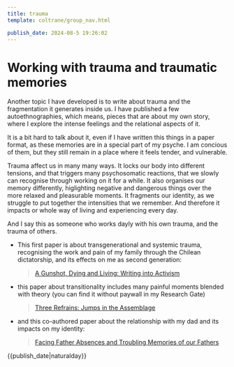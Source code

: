 ```yaml
---
title: trauma
template: coltrane/group_nav.html

publish_date: 2024-08-5 19:26:02
---
```

# Working with trauma and traumatic memories

Another topic I have developed is to write about trauma and the fragmentation it generates inside us. I have published a few autoethnographies, which means, pieces that are about my own story, where I explore the intense feelings and the relational aspects of it. 

It is a bit hard to talk about it, even if I have written this things in a paper format, as these memories are in a special part of my psyche. I am concious of them, but they still remain in a place where it feels tender, and vulnerable. 

Trauma affect us in many many ways. It locks our body into different tensions, and that triggers many psychosomatic reactions, that we slowly can recognise through working on it for a while. It also organises our memory differently, higlighting negative and dangerous things over the more relaxed and pleasurable moments. It fragments our identity, as we struggle to put together the intensities that we remember. And therefore it impacts or whole way of living and experiencing every day. 

And I say this as someone who works dayly with his own trauma, and the trauma of others.

- This first paper is about transgenerational and systemic trauma, recognising the work and pain of my family through the Chilean dictatorship, and its effects on me as second generation:
  >[A Gunshot, Dying and Living: Writing into Activism](https://journals.sagepub.com/doi/full/10.1177/1940844720968177)

- this paper about transitionality includes many painful moments blended with theory (you can find it without paywall in my Research Gate)
  > [Three Refrains: Jumps in the Assemblage](https://journals.sagepub.com/doi/abs/10.1177/10778004221103219)

- and this co-authored paper about the relationship with my dad and its impacts on my identity:
  >[Facing Father Absences and Troubling Memories of our Fathers](https://journals.sagepub.com/doi/pdf/10.1177/1940844720968201)

{{publish_date|naturalday}}
